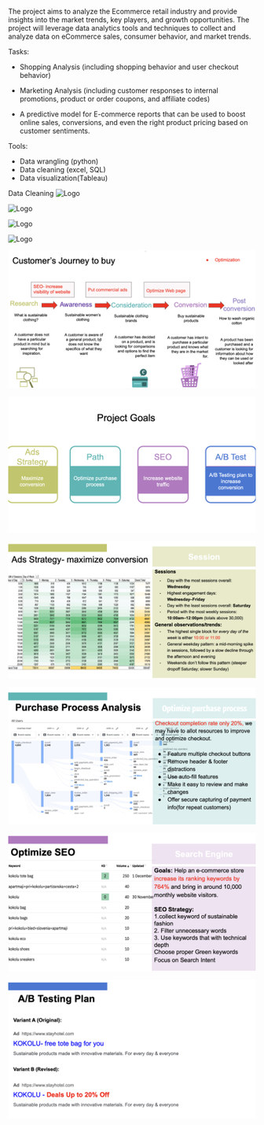 The project aims to analyze the Ecommerce retail industry and provide insights into the market trends, key players, and growth opportunities. The project will leverage data analytics tools and techniques to collect and analyze data on eCommerce sales, consumer behavior, and market trends.

Tasks:

- Shopping Analysis (including shopping behavior and user checkout behavior)

- Marketing Analysis (including customer responses to internal promotions, product or order coupons, and affiliate codes)

- A predictive model for E-commerce reports that can be used to boost online sales, conversions, and even the right product pricing based on customer sentiments.

Tools: 

- Data wrangling (python)
- Data cleaning (excel, SQL)
- Data visualization(Tableau)

Data Cleaning
![Logo](https://github.com/JerylLee/EcommerceMarketAnalysis/blob/main/data%20cleaning.png?raw=true)

![Logo](https://github.com/JerylLee/EcommerceMarketAnalysis/blob/main/Sales%20details.png?raw=true)

![Logo](https://github.com/JerylLee/EcommerceMarketAnalysis/blob/main/Customer%20details.png?raw=true)

![Logo](https://github.com/JerylLee/EcommerceMarketAnalysis/blob/main/Product%20details.png?raw=true)

![Logo](https://github.com/JerylLee/Ecommerce-process-flow-analysis/blob/main/Screen%20Shot%202022-12-30%20at%208.53.28%20AM.png?raw=true)

![Logo](https://github.com/JerylLee/Ecommerce-process-flow-analysis/blob/main/Screen%20Shot%202022-12-30%20at%208.53.39%20AM.png?raw=true)

![Logo](https://github.com/JerylLee/Ecommerce-process-flow-analysis/blob/main/Screen%20Shot%202022-12-30%20at%208.53.48%20AM.png?raw=true)

![Logo](https://github.com/JerylLee/Ecommerce-process-flow-analysis/blob/main/Screen%20Shot%202022-12-30%20at%208.54.00%20AM.png?raw=true)

![Logo](https://github.com/JerylLee/Ecommerce-process-flow-analysis/blob/main/Screen%20Shot%202022-12-30%20at%208.54.12%20AM.png?raw=true)

![Logo](https://github.com/JerylLee/Ecommerce-process-flow-analysis/blob/main/Screen%20Shot%202022-12-30%20at%208.54.21%20AM.png?raw=true)

